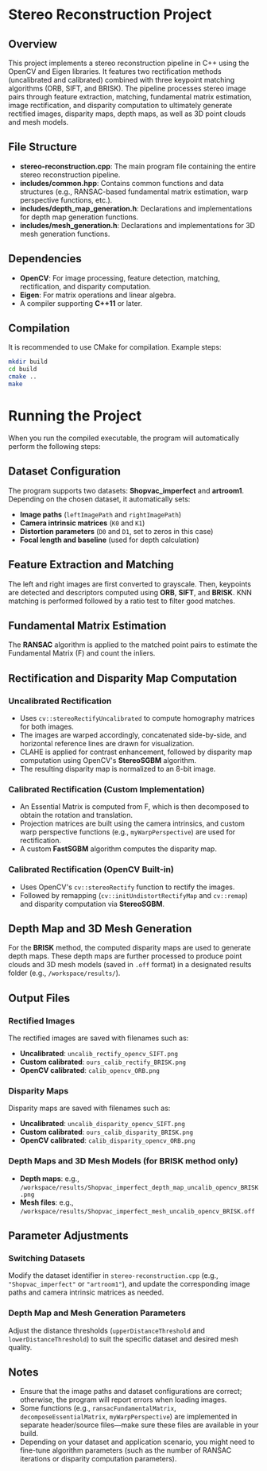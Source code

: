 # Stereo Reconstruction Project

## Overview
This project implements a stereo reconstruction pipeline in C++ using the OpenCV and Eigen libraries. It features two rectification methods (uncalibrated and calibrated) combined with three keypoint matching algorithms (ORB, SIFT, and BRISK). The pipeline processes stereo image pairs through feature extraction, matching, fundamental matrix estimation, image rectification, and disparity computation to ultimately generate rectified images, disparity maps, depth maps, as well as 3D point clouds and mesh models.

## File Structure
- **stereo-reconstruction.cpp**: The main program file containing the entire stereo reconstruction pipeline.
- **includes/common.hpp**: Contains common functions and data structures (e.g., RANSAC-based fundamental matrix estimation, warp perspective functions, etc.).
- **includes/depth_map_generation.h**: Declarations and implementations for depth map generation functions.
- **includes/mesh_generation.h**: Declarations and implementations for 3D mesh generation functions.

## Dependencies
- **OpenCV**: For image processing, feature detection, matching, rectification, and disparity computation.
- **Eigen**: For matrix operations and linear algebra.
- A compiler supporting **C++11** or later.

## Compilation
It is recommended to use CMake for compilation. Example steps:
```bash
mkdir build
cd build
cmake ..
make
```

# Running the Project

When you run the compiled executable, the program will automatically perform the following steps:

## Dataset Configuration

The program supports two datasets: **Shopvac_imperfect** and **artroom1**. Depending on the chosen dataset, it automatically sets:
- **Image paths** (`leftImagePath` and `rightImagePath`)
- **Camera intrinsic matrices** (`K0` and `K1`)
- **Distortion parameters** (`D0` and `D1`, set to zeros in this case)
- **Focal length and baseline** (used for depth calculation)

## Feature Extraction and Matching

The left and right images are first converted to grayscale. Then, keypoints are detected and descriptors computed using **ORB**, **SIFT**, and **BRISK**. KNN matching is performed followed by a ratio test to filter good matches.

## Fundamental Matrix Estimation

The **RANSAC** algorithm is applied to the matched point pairs to estimate the Fundamental Matrix (F) and count the inliers.

## Rectification and Disparity Map Computation

### Uncalibrated Rectification

- Uses `cv::stereoRectifyUncalibrated` to compute homography matrices for both images.
- The images are warped accordingly, concatenated side-by-side, and horizontal reference lines are drawn for visualization.
- CLAHE is applied for contrast enhancement, followed by disparity map computation using OpenCV's **StereoSGBM** algorithm.
- The resulting disparity map is normalized to an 8-bit image.

### Calibrated Rectification (Custom Implementation)

- An Essential Matrix is computed from F, which is then decomposed to obtain the rotation and translation.
- Projection matrices are built using the camera intrinsics, and custom warp perspective functions (e.g., `myWarpPerspective`) are used for rectification.
- A custom **FastSGBM** algorithm computes the disparity map.

### Calibrated Rectification (OpenCV Built-in)

- Uses OpenCV's `cv::stereoRectify` function to rectify the images.
- Followed by remapping (`cv::initUndistortRectifyMap` and `cv::remap`) and disparity computation via **StereoSGBM**.

## Depth Map and 3D Mesh Generation

For the **BRISK** method, the computed disparity maps are used to generate depth maps. These depth maps are further processed to produce point clouds and 3D mesh models (saved in `.off` format) in a designated results folder (e.g., `/workspace/results/`).

## Output Files

### Rectified Images

The rectified images are saved with filenames such as:
- **Uncalibrated**: `uncalib_rectify_opencv_SIFT.png`
- **Custom calibrated**: `ours_calib_rectify_BRISK.png`
- **OpenCV calibrated**: `calib_opencv_ORB.png`

### Disparity Maps

Disparity maps are saved with filenames such as:
- **Uncalibrated**: `uncalib_disparity_opencv_SIFT.png`
- **Custom calibrated**: `ours_calib_disparity_BRISK.png`
- **OpenCV calibrated**: `calib_disparity_opencv_ORB.png`

### Depth Maps and 3D Mesh Models (for BRISK method only)

- **Depth maps**: e.g., `/workspace/results/Shopvac_imperfect_depth_map_uncalib_opencv_BRISK.png`
- **Mesh files**: e.g., `/workspace/results/Shopvac_imperfect_mesh_uncalib_opencv_BRISK.off`

## Parameter Adjustments

### Switching Datasets

Modify the dataset identifier in `stereo-reconstruction.cpp` (e.g., `"Shopvac_imperfect"` or `"artroom1"`), and update the corresponding image paths and camera intrinsic matrices as needed.

### Depth Map and Mesh Generation Parameters

Adjust the distance thresholds (`upperDistanceThreshold` and `lowerDistanceThreshold`) to suit the specific dataset and desired mesh quality.

## Notes

- Ensure that the image paths and dataset configurations are correct; otherwise, the program will report errors when loading images.
- Some functions (e.g., `ransacFundamentalMatrix`, `decomposeEssentialMatrix`, `myWarpPerspective`) are implemented in separate header/source files—make sure these files are available in your build.
- Depending on your dataset and application scenario, you might need to fine-tune algorithm parameters (such as the number of RANSAC iterations or disparity computation parameters).

